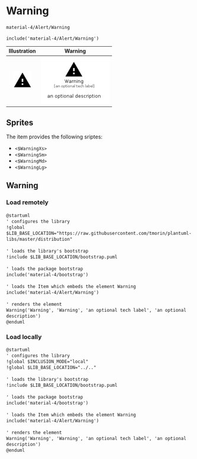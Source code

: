 # Warning


```text
material-4/Alert/Warning
```

```text
include('material-4/Alert/Warning')
```



| Illustration | Warning |
| :---: | :---: |
| ![illustration for Illustration](../../material-4/Alert/Warning.png) | ![illustration for Warning](../../material-4/Alert/Warning.Local.png) |



## Sprites
The item provides the following sriptes:

- `<$WarningXs>`
- `<$WarningSm>`
- `<$WarningMd>`
- `<$WarningLg>`





## Warning

### Load remotely
```plantuml
@startuml
' configures the library
!global $LIB_BASE_LOCATION="https://raw.githubusercontent.com/tmorin/plantuml-libs/master/distribution"

' loads the library's bootstrap
!include $LIB_BASE_LOCATION/bootstrap.puml

' loads the package bootstrap
include('material-4/bootstrap')

' loads the Item which embeds the element Warning
include('material-4/Alert/Warning')

' renders the element
Warning('Warning', 'Warning', 'an optional tech label', 'an optional description')
@enduml
```

### Load locally
```plantuml
@startuml
' configures the library
!global $INCLUSION_MODE="local"
!global $LIB_BASE_LOCATION="../.."

' loads the library's bootstrap
!include $LIB_BASE_LOCATION/bootstrap.puml

' loads the package bootstrap
include('material-4/bootstrap')

' loads the Item which embeds the element Warning
include('material-4/Alert/Warning')

' renders the element
Warning('Warning', 'Warning', 'an optional tech label', 'an optional description')
@enduml
```

